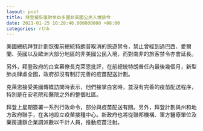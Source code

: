 ```yaml
---
layout: post
title: 拜登擬恢復對來自多國非美國公民入境禁令
date: 2021-01-25 10:28:46.000000000 +08:00
categories: rthk
---
```


美國總統拜登計劃恢復前總統特朗普取消的旅遊禁令，禁止曾經到過巴西、愛爾蘭、英國以及歐洲大部分地區的非美國公民入境，而對南非的旅客禁令亦會延長。

另外，拜登政府的白宮幕僚長克萊恩批評，在前總統特朗普任內最後幾個月，新型肺炎肆虐全國，政府卻沒有制訂完善的疫苗配送計劃。

克萊恩接受美國傳媒訪問時表示，他們接掌白宮時，並沒有完善的疫苗配送程序，特別是在安老院和醫院之外的整個社區。

拜登上星期簽署一系列行政命令，部分與疫苗配送有關。另外，拜登計劃與州和地方政府聯手，在各地設立疫苗接種中心。新政府也將從聯邦機構、軍方醫療單位及藥房連鎖企業調派數以千計人員，推動疫苗注射。
